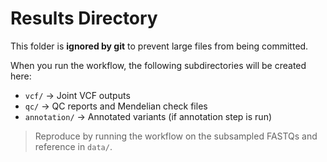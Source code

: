 # Results Directory

This folder is **ignored by git** to prevent large files from being committed.

When you run the workflow, the following subdirectories will be created here:

- `vcf/` → Joint VCF outputs
- `qc/` → QC reports and Mendelian check files
- `annotation/` → Annotated variants (if annotation step is run)

> Reproduce by running the workflow on the subsampled FASTQs and reference in `data/`.
